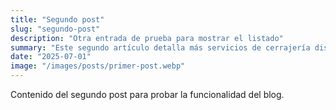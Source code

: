 ```yaml
---
title: "Segundo post"
slug: "segundo-post"
description: "Otra entrada de prueba para mostrar el listado"
summary: "Este segundo artículo detalla más servicios de cerrajería disponibles en Madrid, incluyendo consejos y palabras clave relevantes para SEO."
date: "2025-07-01"
image: "/images/posts/primer-post.webp"
---
```


Contenido del segundo post para probar la funcionalidad del blog.
